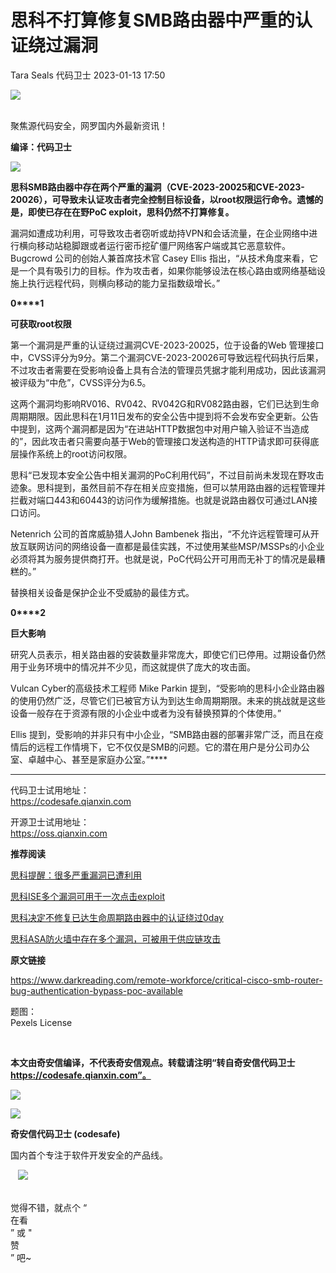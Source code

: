 #  思科不打算修复SMB路由器中严重的认证绕过漏洞   
Tara Seals  代码卫士   2023-01-13 17:50  
  
![](https://mmbiz.qpic.cn/mmbiz_gif/Az5ZsrEic9ot90z9etZLlU7OTaPOdibteeibJMMmbwc29aJlDOmUicibIRoLdcuEQjtHQ2qjVtZBt0M5eVbYoQzlHiaw/640?wx_fmt=gif "")  
  
   
聚焦源代码安全，网罗国内外最新资讯！  
  
**编译：代码卫士**  
  
![](https://mmbiz.qpic.cn/mmbiz_gif/oBANLWYScMRsopR0py9qMwUUEVviawsjfRslITzFHvzvVSmaPAQ7kEozCzmmy06V2N0k7OeI2jJWib0Ze8yIvEZw/640?wx_fmt=gif "")  
  
**思科SMB路由器中存在两个严重的漏洞（CVE-2023-20025和CVE-2023-20026），可导致未认证攻击者完全控制目标设备，以root权限运行命令。遗憾的是，即使已存在在野PoC exploit，思科仍然不打算修复。**  
  
  
  
漏洞如遭成功利用，可导致攻击者窃听或劫持VPN和会话流量，在企业网络中进行横向移动站稳脚跟或者运行密币挖矿僵尸网络客户端或其它恶意软件。Bugcrowd 公司的创始人兼首席技术官 Casey Ellis 指出，“从技术角度来看，它是一个具有吸引力的目标。作为攻击者，如果你能够设法在核心路由或网络基础设施上执行远程代码，则横向移动的能力呈指数级增长。”  
  
  
**0****1**  
  
**可获取root权限**  
  
  
第一个漏洞是严重的认证绕过漏洞CVE-2023-20025，位于设备的Web 管理接口中，CVSS评分为9分。第二个漏洞CVE-2023-20026可导致远程代码执行后果，不过攻击者需要在受影响设备上具有合法的管理员凭据才能利用成功，因此该漏洞被评级为“中危”，CVSS评分为6.5。  
  
这两个漏洞均影响RV016、RV042、RV042G和RV082路由器，它们已达到生命周期期限。因此思科在1月11日发布的安全公告中提到将不会发布安全更新。公告中提到，这两个漏洞都是因为“在进站HTTP数据包中对用户输入验证不当造成的”，因此攻击者只需要向基于Web的管理接口发送构造的HTTP请求即可获得底层操作系统上的root访问权限。  
  
思科“已发现本安全公告中相关漏洞的PoC利用代码”，不过目前尚未发现在野攻击迹象。思科提到，虽然目前不存在相关应变措施，但可以禁用路由器的远程管理并拦截对端口443和60443的访问作为缓解措施。也就是说路由器仅可通过LAN接口访问。  
  
Netenrich 公司的首席威胁猎人John Bambenek 指出，“不允许远程管理可从开放互联网访问的网络设备一直都是最佳实践，不过使用某些MSP/MSSPs的小企业必须将其为服务提供商打开。也就是说，PoC代码公开可用而无补丁的情况是最糟糕的。”  
  
替换相关设备是保护企业不受威胁的最佳方式。  
  
  
**0****2**  
  
**巨大影响**  
  
  
研究人员表示，相关路由器的安装数量非常庞大，即使它们已停用。过期设备仍然用于业务环境中的情况并不少见，而这就提供了庞大的攻击面。  
  
Vulcan Cyber的高级技术工程师 Mike Parkin 提到，“受影响的思科小企业路由器的使用仍然广泛，尽管它们已被官方认为到达生命周期期限。未来的挑战就是这些设备一般存在于资源有限的小企业中或者为没有替换预算的个体使用。”  
  
Ellis 提到，受影响的并非只有中小企业，“SMB路由器的部署非常广泛，而且在疫情后的远程工作情境下，它不仅仅是SMB的问题。它的潜在用户是分公司办公室、卓越中心、甚至是家庭办公室。”****  
  
****  
  
代码卫士试用地址：  
https://codesafe.qianxin.com  
  
开源卫士试用地址：  
https://oss.qianxin.com  
  
  
  
  
  
  
  
  
  
  
  
  
**推荐阅读**  
  
[思科提醒：很多严重漏洞已遭利用](http://mp.weixin.qq.com/s?__biz=MzI2NTg4OTc5Nw==&mid=2247515090&idx=1&sn=331cbd89b5964aa09cd03b9468ba13a5&chksm=ea948ab8dde303ae69139bb78ecfe2cb40235baf8d8e9fbffac6b7eebb2340100e8e16c3dd86&scene=21#wechat_redirect)  
  
  
[思科ISE多个漏洞可用于一次点击exploit](http://mp.weixin.qq.com/s?__biz=MzI2NTg4OTc5Nw==&mid=2247514814&idx=1&sn=4b21aca000d15beda25426bb096a28d7&chksm=ea948bd4dde302c24b745c39ef1eac1f344225d97e67e0eea5c1563b626468ec92c838104593&scene=21#wechat_redirect)  
  
  
[思科决定不修复已达生命周期路由器中的认证绕过0day](http://mp.weixin.qq.com/s?__biz=MzI2NTg4OTc5Nw==&mid=2247513869&idx=2&sn=7199bcc2306ffa52728d244b3157c9c6&chksm=ea948667dde30f7126092d37c3a6b6ec03c1517c0a95065187739d5cfc9e2b810e54fa40d8b9&scene=21#wechat_redirect)  
  
  
[思科ASA防火墙中存在多个漏洞，可被用于供应链攻击](http://mp.weixin.qq.com/s?__biz=MzI2NTg4OTc5Nw==&mid=2247513544&idx=2&sn=6c9886f2668674b71400b4eb1ccba93b&chksm=ea9484a2dde30db499db8f0b34a1e531a5db4571bb73988dfbc334e6409862d01a8840d94942&scene=21#wechat_redirect)  
  
  
  
  
**原文链接**  
  
https://www.darkreading.com/remote-workforce/critical-cisco-smb-router-bug-authentication-bypass-poc-available  
  
  
题图：  
Pexels License  
  
‍  
  
  
  
**本文由奇安信编译，不代表奇安信观点。转载请注明“转自奇安信代码卫士 https://codesafe.qianxin.com”。**  
  
  
  
  
![](https://mmbiz.qpic.cn/mmbiz_jpg/oBANLWYScMSf7nNLWrJL6dkJp7RB8Kl4zxU9ibnQjuvo4VoZ5ic9Q91K3WshWzqEybcroVEOQpgYfx1uYgwJhlFQ/640?wx_fmt=jpeg "")  
  
![](https://mmbiz.qpic.cn/mmbiz_jpg/oBANLWYScMSN5sfviaCuvYQccJZlrr64sRlvcbdWjDic9mPQ8mBBFDCKP6VibiaNE1kDVuoIOiaIVRoTjSsSftGC8gw/640?wx_fmt=jpeg "")  
  
**奇安信代码卫士 (codesafe)**  
  
国内首个专注于软件开发安全的产品线。  
  
   ![](https://mmbiz.qpic.cn/mmbiz_gif/oBANLWYScMQ5iciaeKS21icDIWSVd0M9zEhicFK0rbCJOrgpc09iaH6nvqvsIdckDfxH2K4tu9CvPJgSf7XhGHJwVyQ/640?wx_fmt=gif "")  
  
   
觉得不错，就点个 “  
在看  
” 或 "  
赞  
” 吧~  
  
